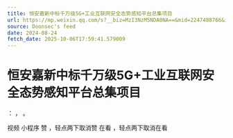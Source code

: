 ```yaml
---
title: 恒安嘉新中标千万级5G+工业互联网安全态势感知平台总集项目
url: https://mp.weixin.qq.com/s?__biz=MzI3NzM5NDA0NA==&mid=2247488766&idx=1&sn=b66bf77b378b4c1437e961e0669fa8d4
source: Doonsec's feed
date: 2024-08-24
fetch_date: 2025-10-06T17:59:41.579009
---
```


# 恒安嘉新中标千万级5G+工业互联网安全态势感知平台总集项目

：
，
。

视频
小程序
赞
，轻点两下取消赞
在看
，轻点两下取消在看